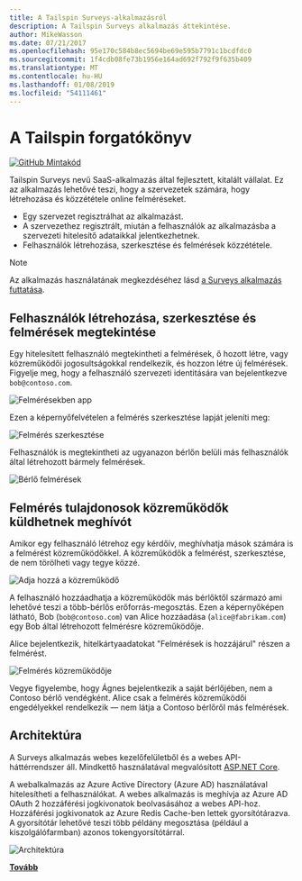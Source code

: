 ```yaml
---
title: A Tailspin Surveys-alkalmazásról
description: A Tailspin Surveys alkalmazás áttekintése.
author: MikeWasson
ms.date: 07/21/2017
ms.openlocfilehash: 95e170c584b8ec5694be69e595b7791c1bcdfdc0
ms.sourcegitcommit: 1f4cdb08fe73b1956e164ad692f792f9f635b409
ms.translationtype: MT
ms.contentlocale: hu-HU
ms.lasthandoff: 01/08/2019
ms.locfileid: "54111461"
---
```

# <a name="the-tailspin-scenario"></a>A Tailspin forgatókönyv

[![GitHub](../_images/github.png) Mintakód][sample application]

Tailspin Surveys nevű SaaS-alkalmazás által fejlesztett, kitalált vállalat. Ez az alkalmazás lehetővé teszi, hogy a szervezetek számára, hogy létrehozása és közzététele online felméréseket.

* Egy szervezet regisztrálhat az alkalmazást.
* A szervezethez regisztrált, miután a felhasználók az alkalmazásba a szervezeti hitelesítő adataikkal jelentkezhetnek.
* Felhasználók létrehozása, szerkesztése és felmérések közzététele.

> [!NOTE]
> Az alkalmazás használatának megkezdéséhez lásd [a Surveys alkalmazás futtatása].

## <a name="users-can-create-edit-and-view-surveys"></a>Felhasználók létrehozása, szerkesztése és felmérések megtekintése

Egy hitelesített felhasználó megtekintheti a felmérések, ő hozott létre, vagy közreműködői jogosultságokkal rendelkezik, és hozzon létre új felmérések. Figyelje meg, hogy a felhasználó szervezeti identitására van bejelentkezve `bob@contoso.com`.

![Felmérésekben app](./images/surveys-screenshot.png)

Ezen a képernyőfelvételen a felmérés szerkesztése lapját jeleníti meg:

![Felmérés szerkesztése](./images/edit-survey.png)

Felhasználók is megtekintheti az ugyanazon bérlőn belüli más felhasználók által létrehozott bármely felmérések.

![Bérlő felmérések](./images/tenant-surveys.png)

## <a name="survey-owners-can-invite-contributors"></a>Felmérés tulajdonosok közreműködők küldhetnek meghívót

Amikor egy felhasználó létrehoz egy kérdőív, meghívhatja mások számára is a felmérést közreműködőkkel. A közreműködők a felmérést, szerkesztése, de nem törölheti vagy tegye közzé.

![Adja hozzá a közreműködő](./images/add-contributor.png)

A felhasználó hozzáadhatja a közreműködők más bérlőktől származó ami lehetővé teszi a több-bérlős erőforrás-megosztás. Ezen a képernyőképen látható, Bob (`bob@contoso.com`) van Alice hozzáadása (`alice@fabrikam.com`) egy Bob által létrehozott felmérésre közreműködője.

Alice bejelentkezik, hitelkártyaadatokat "Felmérések is hozzájárul" részen a felmérést.

![Felmérés közreműködője](./images/contributor.png)

Vegye figyelembe, hogy Ágnes bejelentkezik a saját bérlőjében, nem a Contoso bérlő vendégként. Alice csak a felmérés közreműködői engedélyekkel rendelkezik &mdash; nem látja a Contoso bérlőről más felmérések.

## <a name="architecture"></a>Architektúra

A Surveys alkalmazás webes kezelőfelületből és a webes API-háttérrendszer áll. Mindkettő használatával megvalósított [ASP.NET Core].

A webalkalmazás az Azure Active Directory (Azure AD) használatával hitelesítheti a felhasználókat. A webes alkalmazás is meghívja az Azure AD OAuth 2 hozzáférési jogkivonatok beolvasásához a webes API-hoz. Hozzáférési jogkivonatok az Azure Redis Cache-ben lettek gyorsítótárazva. A gyorsítótár lehetővé teszi több példány megosztása (például a kiszolgálófarmban) azonos tokengyorsítótárral.

![Architektúra](./images/architecture.png)

[**Tovább**][authentication]

<!-- links -->

[authentication]: authenticate.md

[A Surveys alkalmazás futtatása]: ./run-the-app.md
[ASP.NET Core]: /aspnet/core
[sample application]: https://github.com/mspnp/multitenant-saas-guidance
